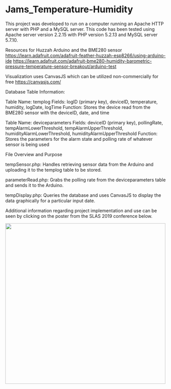 # Jams_Temperature-Humidity

This project was developed to run on a computer running an Apache HTTP server with PHP and a MySQL server.  This code has been tested using Apache server version 2.2.15 with PHP version 5.2.13 and MySQL server 5.7.10.

Resources for Huzzah Arduino and the BME280 sensor
https://learn.adafruit.com/adafruit-feather-huzzah-esp8266/using-arduino-ide
https://learn.adafruit.com/adafruit-bme280-humidity-barometric-pressure-temperature-sensor-breakout/arduino-test

Visualization uses CanvasJS which can be utilized non-commercially for free
https://canvasjs.com/

Database Table Information:

Table Name: templog
Fields: logID (primary key), deviceID, temperature, humidity, logDate, logTime
Function: Stores the device read from the BME280 sensor with the deviceID, date, and time

Table Name: deviceparameters
Fields: deviceID (primary key), pollingRate, tempAlarmLowerThreshold, tempAlarmUpperThreshold, humidityAlarmLowerThreshold, humidityAlarmUpperThreshold
Function: Stores the parameters for the alarm state and polling rate of whatever sensor is being used

File Overview and Purpose

tempSensor.php: Handles retrieving sensor data from the Arduino and uploading it to the templog table to be stored.

parameterRead.php: Grabs the polling rate from the deviceparameters table and sends it to the Arduino.

tempDisplay.php: Queries the database and uses CanvasJS to display the data graphically for a particular input date.

Additional information regarding project implementation and use can be seen by clicking on the poster from the SLAS 2019 conference below.

<A href="https://github.com/pierrebaillargeon/Jams_Temperature-Humidity/blob/master/JamsTemperature/Documentation/Shumate-SLAS_2019_poster.png"><img src="https://github.com/pierrebaillargeon/Jams_Temperature-Humidity/blob/master/JamsTemperature/Documentation/Shumate-SLAS_2019_poster.png?raw=true" width="500"></A>
